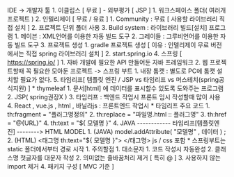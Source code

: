 IDE -> 개발자 툴 
	1. 이클립스  [ 무료 ] 	- 외부평가 [ JSP ]
		1. 워크스페이스 폴더( 여러개 프로젝트 )
	2. 인텔리제이 [ 무료 / 유료 ]
		1. Community : 무료 [ 사용할 라이브러리 직접 설치 ]
		2. 프로젝트 단위 폴더 사용 
		3. Build system : 라이브러리 빌드[설치] 프로그램
			1. 메이븐  :  XML언어를 이용한 자동 빌드 도구 
			2. 그레이들 : 그루비언어를 이용한 자동 빌드 도구
	3. 프로젝트 생성 
		1. gradle 프로젝트 생성 [ 이유 : 인텔리제이 무료 버전에서는 직접 spring 라이브러리 설치 ] 
		2. start.spring.io 
	4. 스프링 [ https://spring.io/ ] 
		1. 자바 개발에 필요한 API 만들어둔 자바 프레임워크 
		2. 웹 프로젝트할때 꼭 필요한 모아둔 프로젝트 -> 스프링 부트 
			1. 내장 톰캣 : 별도로 PC에 톰캣 설치할 필요가 없다. 
	5. 타임리프[ 템플릿 엔진 / JSP vs 타임리프 vs 머스테치(spring공식지원) ]
		* thymeleaf 
		1. 문서[html] 에 데이터를 표시할수 있도록 도와주는 프로그램
		2. JSP( spring권장X )
		3. 타임리프 : 백엔드 작업시 프론트 임시 작성할때 많이 사용   
		4. React , vue.js , html , 바닐라js : 프론트엔드 작업시 
	* 타임리프 주요 코드
		1. th:fragment = "플러그명정의"
		2. th:replace = "파일명.html :: 플러그명"
		3. th:href = "@{URL}"
		4. th:text = "${ 모델명 }"
		4. JAVA ------------ 타임리프[템플릿엔진] --------> HTML 
		MODEL			
	 		1. (JAVA) model.addAttribute( "모델명" , 데이터 ) ;
			2. (HTML) <태그명 th:text="${ 모델명 }"> </태그명>
	js / css 포함
		* 스프링부트는 static 폴더에서부터 경로 시작 
	1. 주의할점 
		1. 대소문자
			1. 코드 작성시 자동완성 
			2. 클래스명 첫글자를 대문자 작성 
		2. 의미없는 줄바꿈처리 제거 [ 특히 @ ] 
		3. 사용하지 않는 import 제거 
		4. 패키지 구성 [ MVC 기준 ] 


